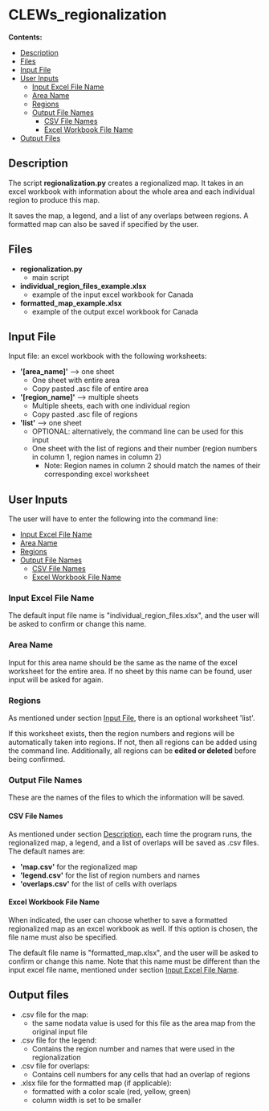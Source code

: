 # CLEWs_regionalization

**Contents:**
* [Description](#description)
* [Files](#files)
* [Input File](#input-file)
* [User Inputs](#user-inputs)
  * [Input Excel File Name](#input-excel-file-name)
  * [Area Name](#area-name)
  * [Regions](#regions)
  * [Output File Names](#output-file-names)
    * [CSV File Names](#csv-file-names)
    * [Excel Workbook File Name](#excel-workbook-file-name)
* [Output Files](#output-files)


## Description
The script **regionalization.py** creates a regionalized map.
It takes in an excel workbook with information about the whole area and each individual region to produce this map. 

It saves the map, a legend, and a list of any overlaps 
between regions. A formatted map can also be saved if specified
by the user.

## Files
* **regionalization.py**
	* main script
* **individual_region_files_example.xlsx**
	* example of the input excel workbook for Canada
* **formatted_map_example.xlsx**
	* example of the output excel workbook for Canada

## Input File
Input file: an excel workbook with the following worksheets:
* **'[area_name]'** --> one sheet
	* One sheet with entire area
	* Copy pasted .asc file of entire area
* **'[region_name]'** --> multiple sheets
	* Multiple sheets, each with one individual region
	* Copy pasted .asc file of regions
* **'list'** --> one sheet
	* OPTIONAL: alternatively, the command line can be used for this input
	* One sheet with the list of regions and their number (region numbers in column 1, region names in column 2)
		* Note: Region names in column 2 should match the names of their 
	corresponding excel worksheet


## User Inputs
The user will have to enter the following into the command line:
  * [Input Excel File Name](#input-excel-file-name)
  * [Area Name](#area-name)
  * [Regions](#regions)
  * [Output File Names](#output-file-names)
    * [CSV File Names](#csv-file-names)
    * [Excel Workbook File Name](#excel-workbook-file-name)

### Input Excel File Name
The default input file name is "individual_region_files.xlsx", and
the user will be asked to confirm or change this name.

### Area Name
Input for this area name should be the same as the name of the excel 
worksheet for the entire area. If no sheet by this name can be found,
user input will be asked for again.

### Regions
As mentioned under section [Input File](#input-file), there is an optional 
worksheet 'list'. 

If this worksheet exists, then the region numbers and regions will be 
automatically taken into regions. If not, then all regions can be added
using the command line. Additionally, all regions can be 
**edited or deleted** before being confirmed.

### Output File Names
These are the names of the files to which the information will be saved.

#### CSV File Names
As mentioned under section [Description](#description), each time the 
program runs, the regionalized map, a legend, and a list of overlaps 
will be saved as .csv files. The default names are:
* **'map.csv'** for the regionalized map
* **'legend.csv'** for the list of region numbers and names
* **'overlaps.csv'** for the list of cells with overlaps

#### Excel Workbook File Name
When indicated, the user can choose whether to save a formatted regionalized 
map as an excel workbook as well. If this option is chosen, the file name
must also be specified.

The default file name is "formatted_map.xlsx", and the user will be 
asked to confirm or change this name. Note that this name must be different than the input excel file name, mentioned under section [Input Excel File Name](#input-excel-file-name).

## Output files

* .csv file for the map:
	* the same nodata value is used for this file as the area map from the 
	original input file
* .csv file for the legend:
	* Contains the region number and names that were used in the 
	regionalization
* .csv file for overlaps:
	* Contains cell numbers for any cells that had an overlap of regions
* .xlsx file for the formatted map (if applicable):
	* formatted with a color scale (red, yellow, green)
	* column width is set to be smaller



